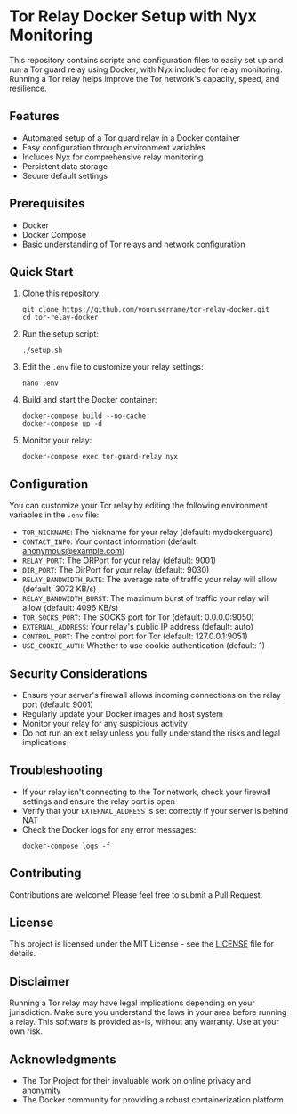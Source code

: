 # Tor Relay Docker Setup with Nyx Monitoring

This repository contains scripts and configuration files to easily set up and run a Tor guard relay using Docker, with Nyx included for relay monitoring. Running a Tor relay helps improve the Tor network's capacity, speed, and resilience.

## Features

- Automated setup of a Tor guard relay in a Docker container
- Easy configuration through environment variables
- Includes Nyx for comprehensive relay monitoring
- Persistent data storage
- Secure default settings

## Prerequisites

- Docker
- Docker Compose
- Basic understanding of Tor relays and network configuration

## Quick Start

1. Clone this repository:
   ```
   git clone https://github.com/yourusername/tor-relay-docker.git
   cd tor-relay-docker
   ```

2. Run the setup script:
   ```
   ./setup.sh
   ```

3. Edit the `.env` file to customize your relay settings:
   ```
   nano .env
   ```

4. Build and start the Docker container:
   ```
   docker-compose build --no-cache
   docker-compose up -d
   ```

5. Monitor your relay:
   ```
   docker-compose exec tor-guard-relay nyx
   ```

## Configuration

You can customize your Tor relay by editing the following environment variables in the `.env` file:

- `TOR_NICKNAME`: The nickname for your relay (default: mydockerguard)
- `CONTACT_INFO`: Your contact information (default: anonymous@example.com)
- `RELAY_PORT`: The ORPort for your relay (default: 9001)
- `DIR_PORT`: The DirPort for your relay (default: 9030)
- `RELAY_BANDWIDTH_RATE`: The average rate of traffic your relay will allow (default: 3072 KB/s)
- `RELAY_BANDWIDTH_BURST`: The maximum burst of traffic your relay will allow (default: 4096 KB/s)
- `TOR_SOCKS_PORT`: The SOCKS port for Tor (default: 0.0.0.0:9050)
- `EXTERNAL_ADDRESS`: Your relay's public IP address (default: auto)
- `CONTROL_PORT`: The control port for Tor (default: 127.0.0.1:9051)
- `USE_COOKIE_AUTH`: Whether to use cookie authentication (default: 1)

## Security Considerations

- Ensure your server's firewall allows incoming connections on the relay port (default: 9001)
- Regularly update your Docker images and host system
- Monitor your relay for any suspicious activity
- Do not run an exit relay unless you fully understand the risks and legal implications

## Troubleshooting

- If your relay isn't connecting to the Tor network, check your firewall settings and ensure the relay port is open
- Verify that your `EXTERNAL_ADDRESS` is set correctly if your server is behind NAT
- Check the Docker logs for any error messages:
  ```
  docker-compose logs -f
  ```

## Contributing

Contributions are welcome! Please feel free to submit a Pull Request.

## License

This project is licensed under the MIT License - see the [LICENSE](LICENSE) file for details.

## Disclaimer

Running a Tor relay may have legal implications depending on your jurisdiction. Make sure you understand the laws in your area before running a relay. This software is provided as-is, without any warranty. Use at your own risk.

## Acknowledgments

- The Tor Project for their invaluable work on online privacy and anonymity
- The Docker community for providing a robust containerization platform
